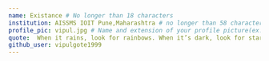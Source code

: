 ```yaml
---
name: Existance # No longer than 18 characters
institution: AISSMS IOIT Pune,Maharashtra # no longer than 58 characters
profile_pic: vipul.jpg # Name and extension of your profile picture(ex. mona.png)
quote:  When it rains, look for rainbows. When it’s dark, look for stars. # no longer than 100 characters
github_user: vipulgote1999
---
```

